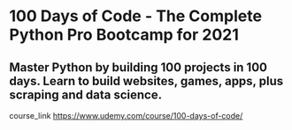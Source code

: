 # 100 Days of Code - The Complete Python Pro Bootcamp for 2021 
## Master Python by building 100 projects in 100 days. Learn to build websites, games, apps, plus scraping and data science.
course_link https://www.udemy.com/course/100-days-of-code/
